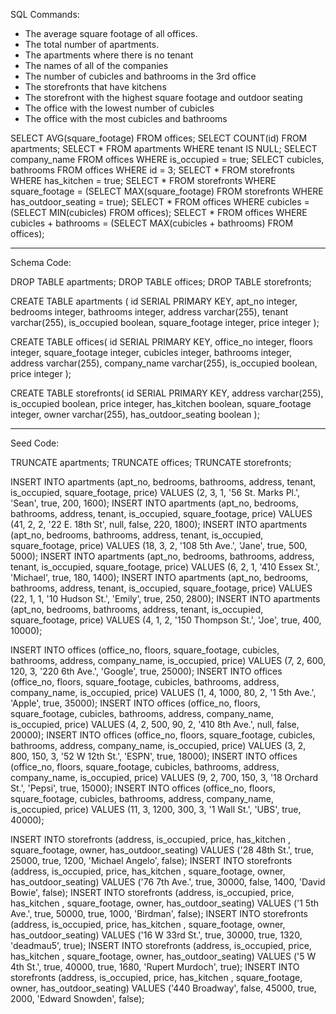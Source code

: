 SQL Commands:

- The average square footage of all offices.
- The total number of apartments.
- The apartments where there is no tenant
- The names of all of the companies
- The number of cubicles and bathrooms in the 3rd office
- The storefronts that have kitchens
- The storefront with the highest square footage and outdoor seating
- The office with the lowest number of cubicles
- The office with the most cubicles and bathrooms

SELECT AVG(square_footage) FROM offices;
SELECT COUNT(id) FROM apartments;
SELECT * FROM apartments WHERE tenant IS NULL;
SELECT company_name FROM offices WHERE is_occupied = true;
SELECT cubicles, bathrooms FROM offices WHERE id = 3;
SELECT * FROM storefronts WHERE has_kitchen = true;
SELECT * FROM storefronts WHERE square_footage = (SELECT MAX(square_footage) FROM storefronts WHERE has_outdoor_seating = true);
SELECT * FROM offices WHERE cubicles  = (SELECT MIN(cubicles) FROM offices);
SELECT * FROM offices WHERE cubicles + bathrooms = (SELECT MAX(cubicles + bathrooms) FROM offices);

--------------------------------------------------------------------------------
Schema Code:

DROP TABLE apartments;
DROP TABLE offices;
DROP TABLE storefronts;

CREATE TABLE apartments (
  id SERIAL PRIMARY KEY,
  apt_no integer,
  bedrooms integer,
  bathrooms integer,
  address varchar(255),
  tenant varchar(255),
  is_occupied boolean,
  square_footage integer,
  price integer
);

CREATE TABLE offices(
  id SERIAL PRIMARY KEY,
  office_no integer,
  floors integer,
  square_footage integer,
  cubicles integer,
  bathrooms integer,
  address varchar(255),
  company_name varchar(255),
  is_occupied boolean,
  price integer
);

CREATE TABLE storefronts(
  id SERIAL PRIMARY KEY,
  address varchar(255),
  is_occupied boolean,
  price integer,
  has_kitchen boolean,
  square_footage integer,
  owner varchar(255),
  has_outdoor_seating boolean
);

--------------------------------------------------------------------------------
Seed Code:

TRUNCATE apartments;
TRUNCATE offices;
TRUNCATE storefronts;

INSERT INTO apartments (apt_no, bedrooms, bathrooms, address, tenant, is_occupied, square_footage, price)
  VALUES (2, 3, 1, '56 St. Marks Pl.', 'Sean', true, 200, 1600);
INSERT INTO apartments (apt_no, bedrooms, bathrooms, address, tenant, is_occupied, square_footage, price)
  VALUES (41, 2, 2, '22 E. 18th St', null, false, 220, 1800);
INSERT INTO apartments (apt_no, bedrooms, bathrooms, address, tenant, is_occupied, square_footage, price)
  VALUES (18, 3, 2, '108 5th Ave.', 'Jane', true, 500, 5000);
INSERT INTO apartments (apt_no, bedrooms, bathrooms, address, tenant, is_occupied, square_footage, price)
  VALUES (6, 2, 1, '410 Essex St.', 'Michael', true, 180, 1400);
INSERT INTO apartments (apt_no, bedrooms, bathrooms, address, tenant, is_occupied, square_footage, price)
  VALUES (22, 1, 1, '10 Hudson St.', 'Emily', true, 250, 2800);
INSERT INTO apartments (apt_no, bedrooms, bathrooms, address, tenant, is_occupied, square_footage, price)
  VALUES (4, 1, 2, '150 Thompson St.', 'Joe', true, 400, 10000);

INSERT INTO offices (office_no, floors, square_footage, cubicles, bathrooms, address, company_name, is_occupied, price)
  VALUES (7, 2, 600, 120, 3, '220 6th Ave.', 'Google', true, 25000);
INSERT INTO offices (office_no, floors, square_footage, cubicles, bathrooms, address, company_name, is_occupied, price)
  VALUES (1, 4, 1000, 80, 2, '1 5th Ave.', 'Apple', true, 35000);
INSERT INTO offices (office_no, floors, square_footage, cubicles, bathrooms, address, company_name, is_occupied, price)
  VALUES (4, 2, 500, 90, 2, '410 8th Ave.', null, false, 20000);
INSERT INTO offices (office_no, floors, square_footage, cubicles, bathrooms, address, company_name, is_occupied, price)
  VALUES (3, 2, 800, 150, 3, '52 W 12th St.', 'ESPN', true, 18000);
INSERT INTO offices (office_no, floors, square_footage, cubicles, bathrooms, address, company_name, is_occupied, price)
  VALUES (9, 2, 700, 150, 3, '18 Orchard St.', 'Pepsi', true, 15000);
INSERT INTO offices (office_no, floors, square_footage, cubicles, bathrooms, address, company_name, is_occupied, price)
  VALUES (11, 3, 1200, 300, 3, '1 Wall St.', 'UBS', true, 40000);

INSERT INTO storefronts (address, is_occupied, price, has_kitchen , square_footage, owner, has_outdoor_seating)
  VALUES ('28 48th St.', true, 25000, true, 1200, 'Michael Angelo', false);
INSERT INTO storefronts (address, is_occupied, price, has_kitchen , square_footage, owner, has_outdoor_seating)
  VALUES ('76 7th Ave.', true, 30000, false, 1400, 'David Bowie', false);
INSERT INTO storefronts (address, is_occupied, price, has_kitchen , square_footage, owner, has_outdoor_seating)
  VALUES ('1 5th Ave.', true, 50000, true, 1000, 'Birdman', false);
INSERT INTO storefronts (address, is_occupied, price, has_kitchen , square_footage, owner, has_outdoor_seating)
  VALUES ('16 W 33rd St.', true, 30000, true, 1320, 'deadmau5', true);
INSERT INTO storefronts (address, is_occupied, price, has_kitchen , square_footage, owner, has_outdoor_seating)
  VALUES ('5 W 4th St.', true, 40000, true, 1680, 'Rupert Murdoch', true);
INSERT INTO storefronts (address, is_occupied, price, has_kitchen , square_footage, owner, has_outdoor_seating)
  VALUES ('440 Broadway', false, 45000, true, 2000, 'Edward Snowden', false);
